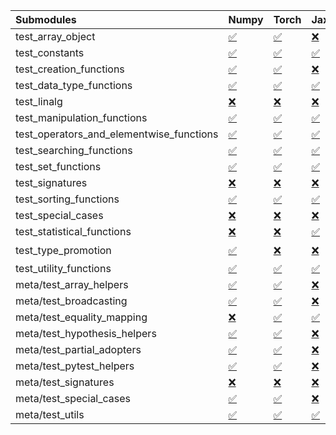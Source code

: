 | Submodules                               | Numpy                                                                                                                           | Torch                                                                                                                           | Jax                                                                                                                             | Tensorflow                                                                                                                                                                                                                                                        |
|:-----------------------------------------|:--------------------------------------------------------------------------------------------------------------------------------|:--------------------------------------------------------------------------------------------------------------------------------|:--------------------------------------------------------------------------------------------------------------------------------|:------------------------------------------------------------------------------------------------------------------------------------------------------------------------------------------------------------------------------------------------------------------|
| test_array_object                        | <a href="https://github.com/unifyai/ivy/runs/8171399906?check_suite_focus=true" rel="noopener noreferrer" target="_blank">✅</a> | <a href="https://github.com/unifyai/ivy/runs/8171400589?check_suite_focus=true" rel="noopener noreferrer" target="_blank">✅</a> | <a href="https://github.com/unifyai/ivy/runs/8171401560?check_suite_focus=true" rel="noopener noreferrer" target="_blank">❌</a> | <a href="https://github.com/unifyai/ivy/runs/8171402326?check_suite_focus=true" rel="noopener noreferrer" target="_blank">✅</a>                                                                                                                                   |
| test_constants                           | <a href="https://github.com/unifyai/ivy/runs/8171399932?check_suite_focus=true" rel="noopener noreferrer" target="_blank">✅</a> | <a href="https://github.com/unifyai/ivy/runs/8171400621?check_suite_focus=true" rel="noopener noreferrer" target="_blank">✅</a> | <a href="https://github.com/unifyai/ivy/runs/8171401589?check_suite_focus=true" rel="noopener noreferrer" target="_blank">✅</a> | <a href="https://github.com/unifyai/ivy/runs/8171402350?check_suite_focus=true" rel="noopener noreferrer" target="_blank">✅</a>                                                                                                                                   |
| test_creation_functions                  | <a href="https://github.com/unifyai/ivy/runs/8171399964?check_suite_focus=true" rel="noopener noreferrer" target="_blank">✅</a> | <a href="https://github.com/unifyai/ivy/runs/8171400656?check_suite_focus=true" rel="noopener noreferrer" target="_blank">✅</a> | <a href="https://github.com/unifyai/ivy/runs/8171401617?check_suite_focus=true" rel="noopener noreferrer" target="_blank">❌</a> | <a href="https://github.com/unifyai/ivy/runs/8171402381?check_suite_focus=true" rel="noopener noreferrer" target="_blank">✅</a>                                                                                                                                   |
| test_data_type_functions                 | <a href="https://github.com/unifyai/ivy/runs/8171400019?check_suite_focus=true" rel="noopener noreferrer" target="_blank">✅</a> | <a href="https://github.com/unifyai/ivy/runs/8171400701?check_suite_focus=true" rel="noopener noreferrer" target="_blank">✅</a> | <a href="https://github.com/unifyai/ivy/runs/8171401649?check_suite_focus=true" rel="noopener noreferrer" target="_blank">✅</a> | <a href="https://github.com/unifyai/ivy/runs/8171402431?check_suite_focus=true" rel="noopener noreferrer" target="_blank">✅</a>                                                                                                                                   |
| test_linalg                              | <a href="https://github.com/unifyai/ivy/runs/8171400080?check_suite_focus=true" rel="noopener noreferrer" target="_blank">❌</a> | <a href="https://github.com/unifyai/ivy/runs/8171400753?check_suite_focus=true" rel="noopener noreferrer" target="_blank">❌</a> | <a href="https://github.com/unifyai/ivy/runs/8171401715?check_suite_focus=true" rel="noopener noreferrer" target="_blank">❌</a> | <a href="https://github.com/unifyai/ivy/runs/8171402477?check_suite_focus=true" rel="noopener noreferrer" target="_blank">❌</a>                                                                                                                                   |
| test_manipulation_functions              | <a href="https://github.com/unifyai/ivy/runs/8171400115?check_suite_focus=true" rel="noopener noreferrer" target="_blank">✅</a> | <a href="https://github.com/unifyai/ivy/runs/8171400791?check_suite_focus=true" rel="noopener noreferrer" target="_blank">✅</a> | <a href="https://github.com/unifyai/ivy/runs/8171401748?check_suite_focus=true" rel="noopener noreferrer" target="_blank">✅</a> | <a href="https://github.com/unifyai/ivy/runs/8171402520?check_suite_focus=true" rel="noopener noreferrer" target="_blank">✅</a>                                                                                                                                   |
| test_operators_and_elementwise_functions | <a href="https://github.com/unifyai/ivy/runs/8171400151?check_suite_focus=true" rel="noopener noreferrer" target="_blank">✅</a> | <a href="https://github.com/unifyai/ivy/runs/8171400835?check_suite_focus=true" rel="noopener noreferrer" target="_blank">✅</a> | <a href="https://github.com/unifyai/ivy/runs/8171401780?check_suite_focus=true" rel="noopener noreferrer" target="_blank">✅</a> | <a href="https://github.com/unifyai/ivy/runs/8171402566?check_suite_focus=true" rel="noopener noreferrer" target="_blank">✅</a>                                                                                                                                   |
| test_searching_functions                 | <a href="https://github.com/unifyai/ivy/runs/8171400181?check_suite_focus=true" rel="noopener noreferrer" target="_blank">✅</a> | <a href="https://github.com/unifyai/ivy/runs/8171400887?check_suite_focus=true" rel="noopener noreferrer" target="_blank">✅</a> | <a href="https://github.com/unifyai/ivy/runs/8171401805?check_suite_focus=true" rel="noopener noreferrer" target="_blank">✅</a> | <a href="https://github.com/unifyai/ivy/runs/8171402591?check_suite_focus=true" rel="noopener noreferrer" target="_blank">✅</a>                                                                                                                                   |
| test_set_functions                       | <a href="https://github.com/unifyai/ivy/runs/8171400228?check_suite_focus=true" rel="noopener noreferrer" target="_blank">✅</a> | <a href="https://github.com/unifyai/ivy/runs/8171400923?check_suite_focus=true" rel="noopener noreferrer" target="_blank">✅</a> | <a href="https://github.com/unifyai/ivy/runs/8171401833?check_suite_focus=true" rel="noopener noreferrer" target="_blank">✅</a> | <a href="https://github.com/unifyai/ivy/runs/8171402640?check_suite_focus=true" rel="noopener noreferrer" target="_blank">✅</a>                                                                                                                                   |
| test_signatures                          | <a href="https://github.com/unifyai/ivy/runs/8171400256?check_suite_focus=true" rel="noopener noreferrer" target="_blank">❌</a> | <a href="https://github.com/unifyai/ivy/runs/8171400951?check_suite_focus=true" rel="noopener noreferrer" target="_blank">❌</a> | <a href="https://github.com/unifyai/ivy/runs/8171401865?check_suite_focus=true" rel="noopener noreferrer" target="_blank">❌</a> | <a href="https://github.com/unifyai/ivy/runs/8171402663?check_suite_focus=true" rel="noopener noreferrer" target="_blank">❌</a>                                                                                                                                   |
| test_sorting_functions                   | <a href="https://github.com/unifyai/ivy/runs/8171400275?check_suite_focus=true" rel="noopener noreferrer" target="_blank">✅</a> | <a href="https://github.com/unifyai/ivy/runs/8171400985?check_suite_focus=true" rel="noopener noreferrer" target="_blank">✅</a> | <a href="https://github.com/unifyai/ivy/runs/8171401890?check_suite_focus=true" rel="noopener noreferrer" target="_blank">✅</a> | <a href="https://github.com/unifyai/ivy/runs/8171402703?check_suite_focus=true" rel="noopener noreferrer" target="_blank">✅</a>                                                                                                                                   |
| test_special_cases                       | <a href="https://github.com/unifyai/ivy/runs/8171400300?check_suite_focus=true" rel="noopener noreferrer" target="_blank">❌</a> | <a href="https://github.com/unifyai/ivy/runs/8171401049?check_suite_focus=true" rel="noopener noreferrer" target="_blank">❌</a> | <a href="https://github.com/unifyai/ivy/runs/8171401912?check_suite_focus=true" rel="noopener noreferrer" target="_blank">❌</a> | <a href="https://github.com/unifyai/ivy/runs/8171402720?check_suite_focus=true" rel="noopener noreferrer" target="_blank">❌</a>                                                                                                                                   |
| test_statistical_functions               | <a href="https://github.com/unifyai/ivy/runs/8171400314?check_suite_focus=true" rel="noopener noreferrer" target="_blank">❌</a> | <a href="https://github.com/unifyai/ivy/runs/8171401090?check_suite_focus=true" rel="noopener noreferrer" target="_blank">❌</a> | <a href="https://github.com/unifyai/ivy/runs/8171401950?check_suite_focus=true" rel="noopener noreferrer" target="_blank">✅</a> | <a href="https://github.com/unifyai/ivy/runs/8171402739?check_suite_focus=true" rel="noopener noreferrer" target="_blank">❌</a>                                                                                                                                   |
| test_type_promotion                      | <a href="https://github.com/unifyai/ivy/runs/8171400332?check_suite_focus=true" rel="noopener noreferrer" target="_blank">✅</a> | <a href="https://github.com/unifyai/ivy/runs/8171401136?check_suite_focus=true" rel="noopener noreferrer" target="_blank">❌</a> | <a href="https://github.com/unifyai/ivy/runs/8171401986?check_suite_focus=true" rel="noopener noreferrer" target="_blank">❌</a> | <a href="https://github.com/unifyai/ivy/runs/8170376689?check_suite_focus=true" rel="noopener noreferrer" target="_blank">❌</a>   <a href="https://github.com/unifyai/ivy/runs/8171402759?check_suite_focus=true" rel="noopener noreferrer" target="_blank">⌛</a> |
| test_utility_functions                   | <a href="https://github.com/unifyai/ivy/runs/8171400344?check_suite_focus=true" rel="noopener noreferrer" target="_blank">✅</a> | <a href="https://github.com/unifyai/ivy/runs/8171401197?check_suite_focus=true" rel="noopener noreferrer" target="_blank">✅</a> | <a href="https://github.com/unifyai/ivy/runs/8171402025?check_suite_focus=true" rel="noopener noreferrer" target="_blank">✅</a> | <a href="https://github.com/unifyai/ivy/runs/8171402777?check_suite_focus=true" rel="noopener noreferrer" target="_blank">✅</a>                                                                                                                                   |
| meta/test_array_helpers                  | <a href="https://github.com/unifyai/ivy/runs/8171400367?check_suite_focus=true" rel="noopener noreferrer" target="_blank">✅</a> | <a href="https://github.com/unifyai/ivy/runs/8171401236?check_suite_focus=true" rel="noopener noreferrer" target="_blank">✅</a> | <a href="https://github.com/unifyai/ivy/runs/8171402060?check_suite_focus=true" rel="noopener noreferrer" target="_blank">❌</a> | <a href="https://github.com/unifyai/ivy/runs/8171402797?check_suite_focus=true" rel="noopener noreferrer" target="_blank">✅</a>                                                                                                                                   |
| meta/test_broadcasting                   | <a href="https://github.com/unifyai/ivy/runs/8171400394?check_suite_focus=true" rel="noopener noreferrer" target="_blank">✅</a> | <a href="https://github.com/unifyai/ivy/runs/8171401260?check_suite_focus=true" rel="noopener noreferrer" target="_blank">✅</a> | <a href="https://github.com/unifyai/ivy/runs/8171402104?check_suite_focus=true" rel="noopener noreferrer" target="_blank">❌</a> | <a href="https://github.com/unifyai/ivy/runs/8171402822?check_suite_focus=true" rel="noopener noreferrer" target="_blank">✅</a>                                                                                                                                   |
| meta/test_equality_mapping               | <a href="https://github.com/unifyai/ivy/runs/8171400415?check_suite_focus=true" rel="noopener noreferrer" target="_blank">❌</a> | <a href="https://github.com/unifyai/ivy/runs/8171401301?check_suite_focus=true" rel="noopener noreferrer" target="_blank">✅</a> | <a href="https://github.com/unifyai/ivy/runs/8171402124?check_suite_focus=true" rel="noopener noreferrer" target="_blank">✅</a> | <a href="https://github.com/unifyai/ivy/runs/8171402851?check_suite_focus=true" rel="noopener noreferrer" target="_blank">✅</a>                                                                                                                                   |
| meta/test_hypothesis_helpers             | <a href="https://github.com/unifyai/ivy/runs/8171400433?check_suite_focus=true" rel="noopener noreferrer" target="_blank">✅</a> | <a href="https://github.com/unifyai/ivy/runs/8171401348?check_suite_focus=true" rel="noopener noreferrer" target="_blank">✅</a> | <a href="https://github.com/unifyai/ivy/runs/8171402151?check_suite_focus=true" rel="noopener noreferrer" target="_blank">❌</a> | <a href="https://github.com/unifyai/ivy/runs/8171402870?check_suite_focus=true" rel="noopener noreferrer" target="_blank">✅</a>                                                                                                                                   |
| meta/test_partial_adopters               | <a href="https://github.com/unifyai/ivy/runs/8171400455?check_suite_focus=true" rel="noopener noreferrer" target="_blank">✅</a> | <a href="https://github.com/unifyai/ivy/runs/8171401379?check_suite_focus=true" rel="noopener noreferrer" target="_blank">✅</a> | <a href="https://github.com/unifyai/ivy/runs/8171402192?check_suite_focus=true" rel="noopener noreferrer" target="_blank">❌</a> | <a href="https://github.com/unifyai/ivy/runs/8171402888?check_suite_focus=true" rel="noopener noreferrer" target="_blank">✅</a>                                                                                                                                   |
| meta/test_pytest_helpers                 | <a href="https://github.com/unifyai/ivy/runs/8171400477?check_suite_focus=true" rel="noopener noreferrer" target="_blank">✅</a> | <a href="https://github.com/unifyai/ivy/runs/8171401411?check_suite_focus=true" rel="noopener noreferrer" target="_blank">✅</a> | <a href="https://github.com/unifyai/ivy/runs/8171402209?check_suite_focus=true" rel="noopener noreferrer" target="_blank">❌</a> | <a href="https://github.com/unifyai/ivy/runs/8171402934?check_suite_focus=true" rel="noopener noreferrer" target="_blank">✅</a>                                                                                                                                   |
| meta/test_signatures                     | <a href="https://github.com/unifyai/ivy/runs/8171400495?check_suite_focus=true" rel="noopener noreferrer" target="_blank">❌</a> | <a href="https://github.com/unifyai/ivy/runs/8171401441?check_suite_focus=true" rel="noopener noreferrer" target="_blank">❌</a> | <a href="https://github.com/unifyai/ivy/runs/8171402238?check_suite_focus=true" rel="noopener noreferrer" target="_blank">❌</a> | <a href="https://github.com/unifyai/ivy/runs/8171402966?check_suite_focus=true" rel="noopener noreferrer" target="_blank">❌</a>                                                                                                                                   |
| meta/test_special_cases                  | <a href="https://github.com/unifyai/ivy/runs/8171400519?check_suite_focus=true" rel="noopener noreferrer" target="_blank">✅</a> | <a href="https://github.com/unifyai/ivy/runs/8171401483?check_suite_focus=true" rel="noopener noreferrer" target="_blank">✅</a> | <a href="https://github.com/unifyai/ivy/runs/8171402276?check_suite_focus=true" rel="noopener noreferrer" target="_blank">❌</a> | <a href="https://github.com/unifyai/ivy/runs/8171403003?check_suite_focus=true" rel="noopener noreferrer" target="_blank">✅</a>                                                                                                                                   |
| meta/test_utils                          | <a href="https://github.com/unifyai/ivy/runs/8171400541?check_suite_focus=true" rel="noopener noreferrer" target="_blank">✅</a> | <a href="https://github.com/unifyai/ivy/runs/8171401521?check_suite_focus=true" rel="noopener noreferrer" target="_blank">✅</a> | <a href="https://github.com/unifyai/ivy/runs/8171402303?check_suite_focus=true" rel="noopener noreferrer" target="_blank">✅</a> | <a href="https://github.com/unifyai/ivy/runs/8171403045?check_suite_focus=true" rel="noopener noreferrer" target="_blank">✅</a>                                                                                                                                   |
